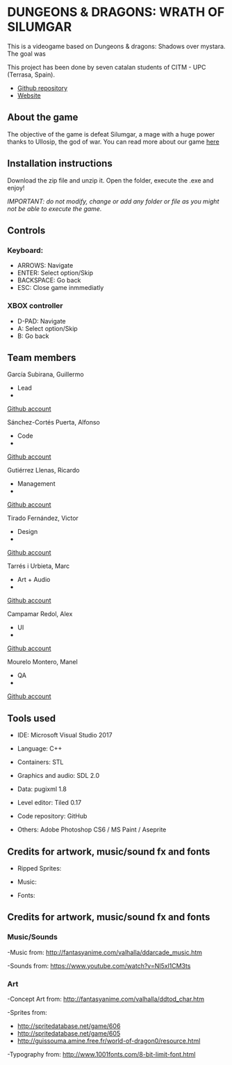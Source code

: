 ﻿# DUNGEONS & DRAGONS: WRATH OF SILUMGAR

This is a videogame based on Dungeons & dragons: Shadows over mystara. The goal was 

This project has been done by seven catalan students of CITM - UPC (Terrasa, Spain).  

* [Github repository](https://github.com/nintervik/Temple-Escape)  
* [Website](https://nintervik.github.io/Temple-Escape/)

## About the game
The objective of the game is defeat Silumgar, a mage with a huge power thanks to Ullosip, the god of war. You can read more about our game [here](https://github.com/Wilhelman/DD-Wrath-of-Silumgar/wiki)

## Installation instructions

Download the zip file and unzip it. Open the folder, execute the .exe and enjoy!

_IMPORTANT: do not modify, change or add any folder or file as you might not be able to execute the game._

## Controls

### Keyboard:

- ARROWS: Navigate
- ENTER: Select option/Skip
- BACKSPACE: Go back
- ESC: Close game inmmediatly

### XBOX controller

- D-PAD: Navigate
- A: Select option/Skip
- B: Go back

## Team members



García Subirana, Guillermo 
* Lead
* 
[Github account](https://github.com/Wilhelman)



Sánchez-Cortés Puerta, Alfonso 

* Code
* 
[Github account](https://github.com/Siitoo)



Gutiérrez Llenas, Ricardo 

* Management
* 
[Github account](https://github.com/Ricardogll)



Tirado Fernández, Victor

* Design
* 
[Github account](https://github.com/VictorTirado)



Tarrés i Urbieta, Marc

* Art + Audio
* 
[Github account](https://github.com/MAtaur00)

Campamar Redol, Alex

* UI
* 
[Github account](https://github.com/Acaree)

Mourelo Montero, Manel
* QA
* 
[Github account](https://github.com/manelmourelo)




## Tools used


* IDE: Microsoft Visual Studio 2017

* Language: C++

* Containers: STL

* Graphics and audio: SDL 2.0

* Data: pugixml 1.8

* Level editor: Tiled 0.17

* Code repository: GitHub

* Others: Adobe Photoshop CS6 / MS Paint / Aseprite

## Credits for artwork, music/sound fx and fonts

* Ripped Sprites:

* Music:

* Fonts:


## Credits for artwork, music/sound fx and fonts

### Music/Sounds

-Music from: http://fantasyanime.com/valhalla/ddarcade_music.htm

-Sounds from: https://www.youtube.com/watch?v=NI5xl1CM3ts

### Art

-Concept Art from: http://fantasyanime.com/valhalla/ddtod_char.htm  

-Sprites from:  
- http://spritedatabase.net/game/606  
- http://spritedatabase.net/game/605
- http://guissouma.amine.free.fr/world-of-dragon0/resource.html

-Typography from: http://www.1001fonts.com/8-bit-limit-font.html
